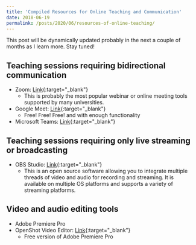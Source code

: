 ```yaml
---
title: 'Compiled Resources for Online Teaching and Communication'
date: 2018-06-19
permalink: /posts/2020/06/resources-of-online-teaching/
---
```


This post will be dynamically updated probably in the next a couple of months as I learn more. Stay tuned!

## Teaching sessions requiring bidirectional communication

* Zoom: [Link](https://zoom.us/){:target="_blank"}
  * This is probably the most popular webinar or online meeting tools supported by many universities.
* Google Meet: [Link](https://meet.google.com/){:target="_blank"}
  * Free! Free! Free! and with enough functionality
* Microsoft Teams: [Link](https://teamsdemo.office.com/){:target="_blank"}

## Teaching sessions requiring only live streaming or broadcasting

* OBS Studio: [Link](https://obsproject.com/){:target="_blank"}
  * This is an open source software allowing you to integrate multiple threads of video and audio for recording and streaming. It is available on multiple OS platforms and supports a variety of streaming platforms.

## Video and audio editing tools

* Adobe Premiere Pro
* OpenShot Video Editor: [Link](https://www.openshot.org/){:target="_blank"}
  * Free version of Adobe Premiere Pro

